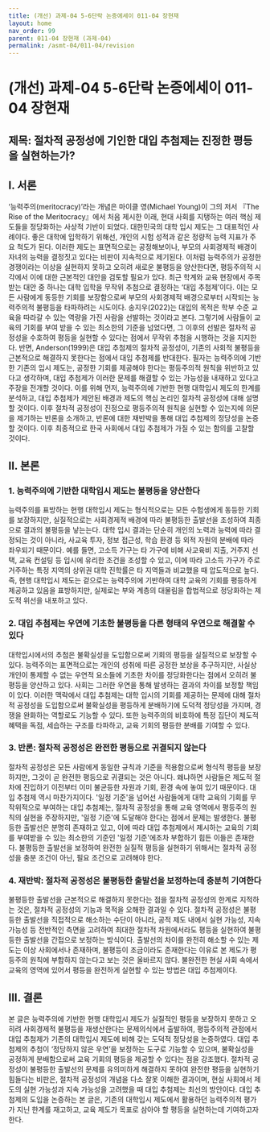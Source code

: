 ```yaml
---
title: (개선) 과제-04 5-6단락 논증에세이 011-04 장현재
layout: home
nav_order: 99
parent: 011-04 장현재 (과제-04)
permalink: /asmt-04/011-04/revision
---
```


# (개선) 과제-04 5-6단락 논증에세이 011-04 장현재

## 제목: 절차적 공정성에 기인한 대입 추첨제는 진정한 평등을 실현하는가?

## I. 서론

‘능력주의(meritocracy)’라는 개념은 마이클 영(Michael Young)이 그의 저서 『The Rise of the Meritocracy』에서 처음 제시한 이래, 현대 사회를 지탱하는 여러 핵심 제도들을 정당화하는 사상적 기반이 되었다. 대한민국의 대학 입시 제도는 그 대표적인 사례이다. 좋은 대학에 입학하기 위해선, 개인의 시험 성적과 같은 정량적 능력 지표가 주요 척도가 된다. 이러한 제도는 표면적으로는 공정해보이나, 부모의 사회경제적 배경이 자녀의 능력을 결정짓고 있다는 비판이 지속적으로 제기된다. 이처럼 능력주의가 공정한 경쟁이라는 이상을 실현하지 못하고 오히려 새로운 불평등을 양산한다면, 평등주의적 시각에서 이에 대한 근본적인 대안을 검토할 필요가 있다. 최근 학계와 교육 현장에서 주목받는 대안 중 하나는 대학 입학을 무작위 추첨으로 결정하는 ‘대입 추첨제’이다. 이는 모든 사람에게 동등한 기회를 보장함으로써 부모의 사회경제적 배경으로부터 시작되는 능력주의적 불평등을 타파하려는 시도이다. 송지우(2022)는 대입의 목적은 학부 수준 교육을 따라갈 수 있는 역량을 가진 사람을 선발하는 것이라고 본다. 그렇기에 사람들이 교육의 기회를 부여 받을 수 있는 최소한의 기준을 넘었다면, 그 이후의 선발은 절차적 공정성을 수호하여 평등을 실현할 수 있다는 점에서 무작위 추첨을 시행하는 것을 지지한다. 반면, Anderson(1999)은 대입 추첨제의 절차적 공정성이, 기존의 사회적 불평등을 근본적으로 해결하지 못한다는 점에서 대입 추첨제를 반대한다. 필자는 능력주의에 기반한 기존의 입시 제도는, 공정한 기회를 제공해야 한다는 평등주의적 원칙을 위반하고 있다고 생각하며, 대입 추첨제가 이러한 문제를 해결할 수 있는 가능성을 내재하고 있다고 주장을 전개할 것이다. 이를 위해 먼저, 능력주의에 기반한 현행 대학입시 제도의 한계를 분석하고, 대입 추첨제가 제안된 배경과 제도의 핵심 논리인 절차적 공정성에 대해 설명할 것이다. 이후 절차적 공정성이 진정으로 평등주의적 원칙을 실현할 수 있는지에 의문을 제기하는 반론을 소개하고, 반론에 대한 재반박을 통해 대입 추첨제의 정당성을 논증할 것이다. 이후 최종적으로 한국 사회에서 대입 추첨제가 가질 수 있는 함의를 고찰할 것이다.

## II. 본론

### 1. 능력주의에 기반한 대학입시 제도는 불평등을 양산한다

능력주의를 표방하는 현행 대학입시 제도는 형식적으로는 모든 수험생에게 동등한 기회를 보장하지만, 실질적으로는 사회경제적 배경에 따라 불평등한 출발선을 조성하여 최종으로 결과의 불평등을 낳는는다. 대학 입시 결과는 단순히 개인의 노력과 능력에 따라 결정되는 것이 아니라, 사교육 투자, 정보 접근성, 학습 환경 등 외적 자원의 분배에 따라 좌우되기 때문이다. 예를 들면, 고소득 가구는 타 가구에 비해 사교육비 지출, 거주지 선택, 교육 컨설팅 등 입시에 유리한 조건을 조성할 수 있고, 이에 따라 고소득 가구가 주로 거주하는 특정 지역의 상위권 대학 진학률은 타 지역들과 비교했을 때 압도적으로 높다. 즉, 현행 대학입시 제도는 겉으로는 능력주의에 기반하여 대학 교육의 기회를 평등하게 제공하고 있음을 표방하지만, 실제로는 부와 계층의 대물림을 합법적으로 정당화하는 제도적 위선을 내포하고 있다. 

### 2. 대입 추첨제는 우연에 기초한 불평등을 다른 형태의 우연으로 해결할 수 있다

대학입시에서의 추첨은 불확실성을 도입함으로써 기회의 평등을 실질적으로 보장할 수 있다. 능력주의는 표면적으로는 개인의 성취에 따른 공정한 보상을 추구하지만, 사실상 개인이 통제할 수 없는 우연적 요소들에 기초한 차이를 정당화한다는 점에서 오히려 불평등을 양산하고 있다. 사회는 그러한 우연을 통해 발생하는 결과의 차이를 보정할 책임이 있다. 이러한 맥락에서 대입 추첨제는 대학 입시의 기회를 제공하는 문제에 대해 절차적 공정성을 도입함으로써 불확실성을 평등하게 분배하기에 도덕적 정당성을 가지며, 경쟁을 완화하는 역할로도 기능할 수 있다. 또한 능력주의의 비호하에 특정 집단이 제도적 혜택을 독점, 세습하는 구조를 타파하고, 교육 기회의 평등한 분배를 기여할 수 있다.

### 3. 반론: 절차적 공정성은 완전한 평등으로 귀결되지 않는다

절차적 공정성은 모든 사람에게 동일한 규칙과 기준을 적용함으로써 형식적 평등을 보장하지만, 그것이 곧 완전한 평등으로 귀결되는 것은 아니다. 왜냐하면 사람들은 제도적 절차에 진입하기 이전부터 이미 불균등한 자원과 기회, 환경 속에 놓여 있기 때문이다. 대입 추첨제 역시 마찬가지이다. '일정 기준'을 넘어선 사람들에게 대학 교육의 기회를 무작위적으로 부여하는 대입 추첨제는, 절차적 공정성을 통해 교육 영역에서 평등주의 원칙의 실현을 주장하지만, '일정 기준'에 도달해야 한다는 점에서 문제는 발생한다. 불평등한 출발선은 분명히 존재하고 있고, 이에 따라 대입 추첨제에서 제시하는 교육의 기회를 부여받을 수 있는 최소한의 기준인 '일정 기준'에조차 부합하기 힘든 이들은 존재한다. 불평등한 출발선을 보정하여 완전한 실질적 평등을 실현하기 위해서는 절차적 공정성을 충분 조건이 아닌, 필요 조건으로 고려해야 한다.

### 4. 재반박: 절차적 공정성은 불평등한 출발선을 보정하는데 충분히 기여한다

불평등한 출발선을 근본적으로 해결하지 못한다는 점을 절차적 공정성의 한계로 지적하는 것은, 절차적 공정성의 기능과 목적을 오해한 결과일 수 있다. 절차적 공정성은 불평등한 출발선을 직접적으로 해소하는 수단이 아니라, 공적 제도 내에서 실현 가능성, 지속 가능성 등 전반적인 측면을 고려하여 최대한 절차적 차원에서라도 평등을 실현하여 불평등한 출발선을 간접으로 보정하는 방식이다. 출발선의 차이를 완전히 해소할 수 있는 제도는 이상 사회에서나 존재하며, 불평등이 조금이라도 존재한다는 이유로 본 제도가 평등주의 원칙에 부합하지 않는다고 보는 것은 올바르지 않다. 불완전한 현실 사회 속에서 교육의 영역에 있어서 평등을 완전하게 실현할 수 있는 방법은 대입 추첨제이다.


## III. 결론

본 글은 능력주의에 기반한 현행 대학입시 제도가 실질적인 평등을 보장하지 못하고 오히려 사회경제적 불평등을 재생산한다는 문제의식에서 출발하여, 평등주의적 관점에서 대입 추첨제가 기존의 대학입시 제도에 비해 갖는 도덕적 정당성을 논증하였다. 대입 추첨제의 추첨이 ‘정당하지 않은 우연’을 보정하는 도구로 기능할 수 있으며, 불확실성을 공정하게 분배함으로써 교육 기회의 평등을 제공할 수 있다는 점을 강조했다. 절차적 공정성이 불평등한 출발선의 문제를 유의미하게 해결하지 못하여 완전한 평등을 실현하기 힘들다는 비판은, 절차적 공정성의 개념을 다소 잘못 이해한 결과이며, 현실 사회에서 제도의 실현 가능성과 지속 가능성을 고려했을 때 대입 추첨제는 최선의 방안이다. 대입 추첨제의 도입을 논증하는 본 글은, 기존의 대학입시 제도에서 활용하던 능력주의적 평가가 지닌 한계를 재고하고, 교육 제도가 목표로 삼아야 할 평등을 실현하는데 기여하고자 한다.
